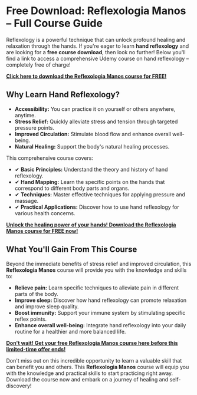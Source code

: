 # Free Download: Reflexologia Manos – Full Course Guide

Reflexology is a powerful technique that can unlock profound healing and relaxation through the hands. If you're eager to learn **hand reflexology** and are looking for a **free course download**, then look no further! Below you'll find a link to access a comprehensive Udemy course on hand reflexology – completely free of charge!

[**Click here to download the Reflexologia Manos course for FREE!**](https://udemywork.com/reflexologia-manos)

## Why Learn Hand Reflexology?

*   **Accessibility:** You can practice it on yourself or others anywhere, anytime.
*   **Stress Relief:** Quickly alleviate stress and tension through targeted pressure points.
*   **Improved Circulation:** Stimulate blood flow and enhance overall well-being.
*   **Natural Healing:** Support the body's natural healing processes.

This comprehensive course covers:

*   ✔ **Basic Principles:** Understand the theory and history of hand reflexology.
*   ✔ **Hand Mapping:** Learn the specific points on the hands that correspond to different body parts and organs.
*   ✔ **Techniques:** Master effective techniques for applying pressure and massage.
*   ✔ **Practical Applications:** Discover how to use hand reflexology for various health concerns.

[**Unlock the healing power of your hands! Download the Reflexologia Manos course for FREE now!**](https://udemywork.com/reflexologia-manos)

## What You'll Gain From This Course

Beyond the immediate benefits of stress relief and improved circulation, this **Reflexologia Manos** course will provide you with the knowledge and skills to:

*   **Relieve pain:** Learn specific techniques to alleviate pain in different parts of the body.
*   **Improve sleep:** Discover how hand reflexology can promote relaxation and improve sleep quality.
*   **Boost immunity:** Support your immune system by stimulating specific reflex points.
*   **Enhance overall well-being:** Integrate hand reflexology into your daily routine for a healthier and more balanced life.

[**Don't wait! Get your free Reflexologia Manos course here before this limited-time offer ends!**](https://udemywork.com/reflexologia-manos)

Don't miss out on this incredible opportunity to learn a valuable skill that can benefit you and others. This **Reflexologia Manos** course will equip you with the knowledge and practical skills to start practicing right away. Download the course now and embark on a journey of healing and self-discovery!
